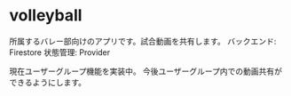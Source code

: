 # volleyball

所属するバレー部向けのアプリです。試合動画を共有します。
バックエンド: Firestore
状態管理: Provider

現在ユーザーグループ機能を実装中。
今後ユーザーグループ内での動画共有ができるようにします。
